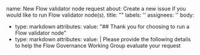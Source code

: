 name: New Flow validator node request
about: Create a new issue if you would like to run Flow validator node(s).
title: "<Please provide the organization name as the title e.g. ABCD Inc.>"
labels: ''
assignees: ''
body:
  - type: markdown
    attributes:
     value: "## Thank you for choosing to run a Flow validator node"
  - type: markdown
    attributes:
     value: |
       Please provide the following details to help the Flow Governance Working Group evaluate your request

